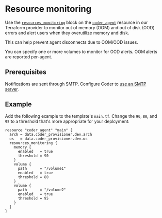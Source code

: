 # Resource monitoring

Use the
[`resources_monitoring`](https://registry.terraform.io/providers/coder/coder/latest/docs/resources/agent#resources_monitoring-1)
block on the
[`coder_agent`](https://registry.terraform.io/providers/coder/coder/latest/docs/resources/agent)
resource in our Terraform provider to monitor out of memory (OOM) and out of
disk (OOD) errors and alert users when they overutilize memory and disk.

This can help prevent agent disconnects due to OOM/OOD issues.

You can specify one or more volumes to monitor for OOD alerts.
OOM alerts are reported per-agent.

## Prerequisites

Notifications are sent through SMTP.
Configure Coder to [use an SMTP server](../../monitoring/notifications/index.md#smtp-email).

## Example

Add the following example to the template's `main.tf`.
Change the `90`, `80`, and `95` to a threshold that's more appropriate for your
deployment:

```hcl
resource "coder_agent" "main" {
  arch = data.coder_provisioner.dev.arch
  os   = data.coder_provisioner.dev.os
  resources_monitoring {
    memory {
      enabled   = true
      threshold = 90
    }
    volume {
      path      = "/volume1"
      enabled   = true
      threshold = 80
    }
    volume {
      path      = "/volume2"
      enabled   = true
      threshold = 95
    }
  }
}
```
